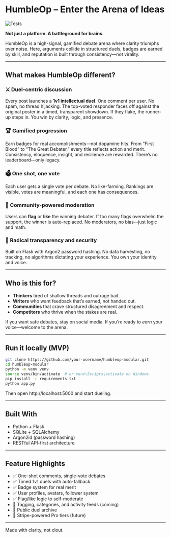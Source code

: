 # HumbleOp – Enter the Arena of Ideas
![Tests](https://github.com/HumbleOp/HumbleOp/actions/workflows/tests.yml/badge.svg)

**Not just a platform. A battleground for brains.**

HumbleOp is a high-signal, gamified debate arena where clarity triumphs over noise. Here, arguments collide in structured duels, badges are earned by skill, and reputation is built through consistency—not virality.

---

## What makes HumbleOp different?

### ⚔️ Duel-centric discussion
Every post launches a **1v1 intellectual duel**. One comment per user. No spam, no thread hijacking. The top-voted responder faces off against the original poster in a timed, transparent showdown. If they flake, the runner-up steps in. You win by clarity, logic, and presence.

### 🏆 Gamified progression
Earn badges for real accomplishments—not dopamine hits. From “First Blood” to “The Great Debater,” every title reflects action and merit. Consistency, eloquence, insight, and resilience are rewarded. There’s no leaderboard—only legacy.

### 🗳️ One shot, one vote
Each user gets a single vote per debate. No like-farming. Rankings are visible, votes are meaningful, and each one has consequences.

### 🚨 Community-powered moderation
Users can **flag** or **like** the winning debater. If too many flags overwhelm the support, the winner is auto-replaced. No moderators, no bias—just logic and math.

### 🔐 Radical transparency and security
Built on Flask with Argon2 password hashing. No data harvesting, no tracking, no algorithms dictating your experience. You own your identity and voice.

---

## Who is this for?

- **Thinkers** tired of shallow threads and outrage bait.
- **Writers** who want feedback that’s earned, not handed out.
- **Communities** that crave structured disagreement and respect.
- **Competitors** who thrive when the stakes are real.

If you want safe debates, stay on social media. If you're ready to *earn* your voice—welcome to the arena.

---

## Run it locally (MVP)

```bash
git clone https://github.com/your-username/humbleop-modular.git
cd humbleop-modular
python -m venv venv
source venv/bin/activate  # or venv\Scripts\activate on Windows
pip install -r requirements.txt
python app.py
```

Then open http://localhost:5000 and start dueling.

---

## Built With

- Python + Flask
- SQLite + SQLAlchemy
- Argon2id (password hashing)
- RESTful API-first architecture

---

## Feature Highlights

- ✅ One-shot comments, single-vote debates
- ✅ Timed 1v1 duels with auto-fallback
- ✅ Badge system for real merit
- ✅ User profiles, avatars, follower system
- ✅ Flag/like logic to self-moderate
- 🚧 Tagging, categories, and activity feeds (coming)
- 🚧 Public duel archive
- 🚧 Stripe-powered Pro tiers (future)

---

Made with clarity, not clout.
